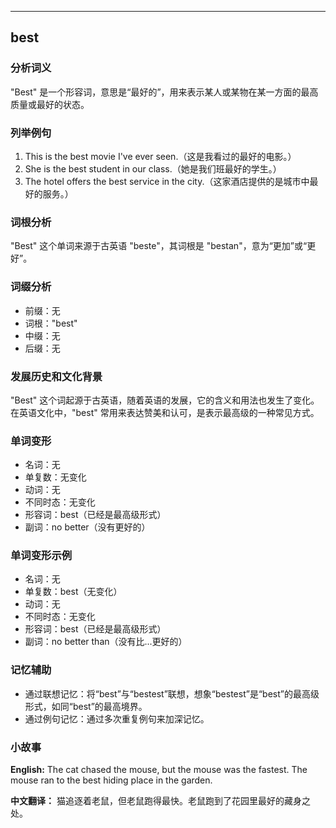 
---------------
## best
### 分析词义
"Best" 是一个形容词，意思是“最好的”，用来表示某人或某物在某一方面的最高质量或最好的状态。

### 列举例句
1. This is the best movie I've ever seen.（这是我看过的最好的电影。）
2. She is the best student in our class.（她是我们班最好的学生。）
3. The hotel offers the best service in the city.（这家酒店提供的是城市中最好的服务。）

### 词根分析
"Best" 这个单词来源于古英语 "beste"，其词根是 "bestan"，意为“更加”或“更好”。

### 词缀分析
- 前缀：无
- 词根："best"
- 中缀：无
- 后缀：无

### 发展历史和文化背景
"Best" 这个词起源于古英语，随着英语的发展，它的含义和用法也发生了变化。在英语文化中，"best" 常用来表达赞美和认可，是表示最高级的一种常见方式。

### 单词变形
- 名词：无
- 单复数：无变化
- 动词：无
- 不同时态：无变化
- 形容词：best（已经是最高级形式）
- 副词：no better（没有更好的）

### 单词变形示例
- 名词：无
- 单复数：best（无变化）
- 动词：无
- 不同时态：无变化
- 形容词：best（已经是最高级形式）
- 副词：no better than（没有比...更好的）

### 记忆辅助
- 通过联想记忆：将“best”与“bestest”联想，想象“bestest”是“best”的最高级形式，如同“best”的最高境界。
- 通过例句记忆：通过多次重复例句来加深记忆。

### 小故事
**English:**
The cat chased the mouse, but the mouse was the fastest. The mouse ran to the best hiding place in the garden.

**中文翻译：**
猫追逐着老鼠，但老鼠跑得最快。老鼠跑到了花园里最好的藏身之处。

